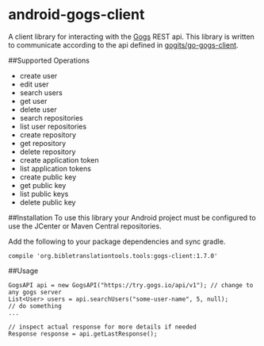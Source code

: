 # android-gogs-client
A client library for interacting with the [Gogs](https://gogs.io) REST api. This library is written to communicate according to the api defined in [gogits/go-gogs-client](https://github.com/gogits/go-gogs-client/wiki).

##Supported Operations
* create user
* edit user
* search users
* get user
* delete user
* search repositories
* list user repositories
* create repository
* get repository
* delete repository
* create application token
* list application tokens
* create public key
* get public key
* list public keys
* delete public key

##Installation
To use this library your Android project must be configured to use the JCenter or Maven Central repositories.

Add the following to your package dependencies and sync gradle.
```
compile 'org.bibletranslationtools.tools:gogs-client:1.7.0'
```

##Usage
```
GogsAPI api = new GogsAPI("https://try.gogs.io/api/v1"); // change to any gogs server
List<User> users = api.searchUsers("some-user-name", 5, null);
// do something
... 

// inspect actual response for more details if needed
Response response = api.getLastResponse();
```
